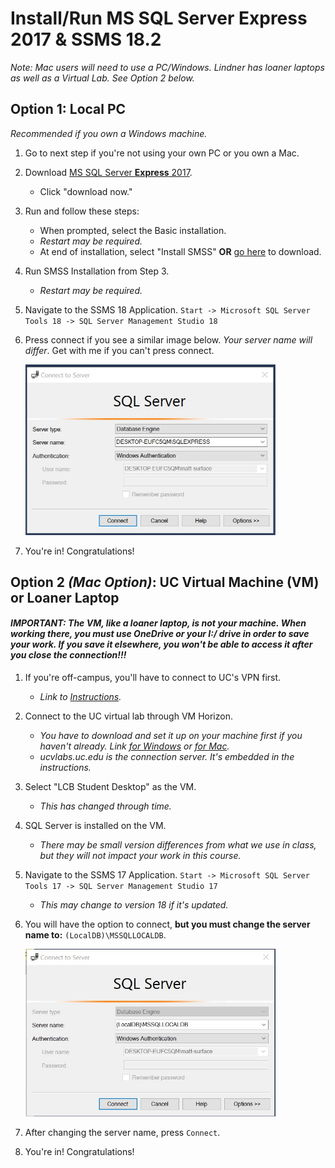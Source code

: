 # Install/Run MS SQL Server Express 2017 & SSMS 18.2

*Note: Mac users will need to use a PC/Windows. Lindner has loaner laptops as well as a Virtual Lab. See Option 2 below.*

## Option 1: Local PC

*Recommended if you own a Windows machine.*

1. Go to next step if you're not using your own PC or you own a Mac.
2. Download [MS SQL Server **Express** 2017](https://www.microsoft.com/en-us/sql-server/sql-server-editions-express).
    + Click "download now."
3. Run and follow these steps:
    + When prompted, select the Basic installation.
    + *Restart may be required.*
    + At end of installation, select "Install SMSS" **OR** [go here](https://docs.microsoft.com/en-us/sql/ssms/download-sql-server-management-studio-ssms?redirectedfrom=MSDN&view=sql-server-2017) to download.
4. Run SMSS Installation from Step 3.
    + *Restart may be required.*
5. Navigate to the SSMS 18 Application. `Start -> Microsoft SQL Server Tools 18 -> SQL Server Management Studio 18`
6. Press connect if you see a similar image below. *Your server name will differ*. Get with me if you can't press connect.

    <img src="img/ssms-connect.jpg" alt="SSMS Connect Window" width="400"/>
 
7. You're in! Congratulations!

## Option 2 *(Mac Option)*: UC Virtual Machine (VM) or Loaner Laptop 

#### *IMPORTANT: The VM, like a loaner laptop, is not your machine. When working there, you must use OneDrive or your I:/ drive in order to save your work. If you save it elsewhere, you won't be able to access it after you close the connection!!!*

1. If you're off-campus, you'll have to connect to UC's VPN first.
    + *Link to [Instructions](https://kb.uc.edu/KBArticles/VPN-InstallandUse.aspx).*
2. Connect to the UC virtual lab through VM Horizon. 
    + *You have to download and set it up on your machine first if you haven't already. Link [for Windows](https://kb.uc.edu/KBArticles/UCVLabs-Windows.aspx) or [for Mac](https://kb.uc.edu/KBArticles/UCVLabs-MacOSX.aspx).*
    + *ucvlabs.uc.edu is the connection server. It's embedded in the instructions.*
4. Select "LCB Student Desktop" as the VM. 
    + *This has changed through time.*
5. SQL Server is installed on the VM. 
    + *There may be small version differences from what we use in class, but they will not impact your work in this course.*
6. Navigate to the SSMS 17 Application. `Start -> Microsoft SQL Server Tools 17 -> SQL Server Management Studio 17` 
    + *This may change to version 18 if it's updated.*
7. You will have the option to connect, **but you must change the server name to:** `(LocalDB)\MSSQLLOCALDB`. 

    <img src="img/ssms-connect-3.jpg" alt="SSMS Connect Window" width="400"/>

8. After changing the server name, press `Connect`.
9. You're in! Congratulations!
